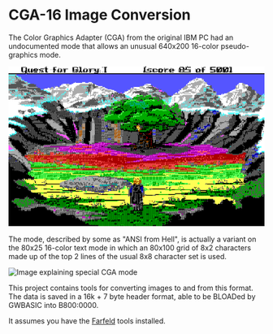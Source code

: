 # CGA-16 Image Conversion

The Color Graphics Adapter (CGA) from the original IBM PC
had an undocumented mode that allows an unusual
640x200 16-color pseudo-graphics mode.

![Sample Conversion of Image from Quest for Glory](samples/quest1.png)

The mode, described by some as "ANSI from Hell",
is actually a variant on the 80x25 16-color
text mode in which an 80x100 grid of 8x2 characters
made up of the top 2 lines of the usual 8x8 character set
is used.

![Image explaining special CGA mode](https://int10h.org/blog/img/1k03_16c_cga_ansi_from_hell.png)

This project contains tools for converting images
to and from this format.
The data is saved in a 16k + 7 byte header format,
able to be BLOADed by GWBASIC into B800:0000.

It assumes you have the
[Farfeld](https://tools.suckless.org/farbfeld/)
tools installed.


